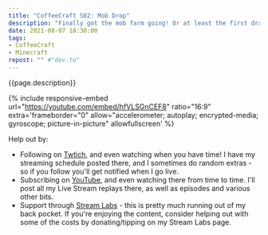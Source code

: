 ```yaml
---
title: "CoffeeCraft S02: Mob Drop"
description: "Finally got the mob farm going! Or at least the first draft. Still struggling with spiders jamming up the system and/or dying too soon..."
date: 2021-08-07 18:30:00
tags:
- CoffeeCraft
- Minecraft
repost: "" #"dev.to"
---
```


{{page.description}}

<!--more-->

{% include responsive-embed url="https://youtube.com/embed/hfVLSGnCEF8" ratio="16:9" extra='frameborder="0" allow="accelerometer; autoplay; encrypted-media; gyroscope; picture-in-picture" allowfullscreen' %}

Help out by:
 * Following on [Twtich](https://twitch.tv/AnonJr_Live), and even watching when you have time! I have my streaming schedule posted there, and I sometimes do random extras - so if you follow you'll get notified when I go live.
 * Subscribing on [YouTube](http://www.youtube.com/channel/UCXafqhKHbkSUIrq0LAuu0tw), and even watching there from time to time. I'll post all my Live Stream replays there, as well as episodes and various other bits.
 * Support through [Stream Labs](https://streamlabs.com/anonjr_live) - this is pretty much running out of my back pocket. If you're enjoying the content, consider helping out with some of the costs by donating/tipping on my Stream Labs page.